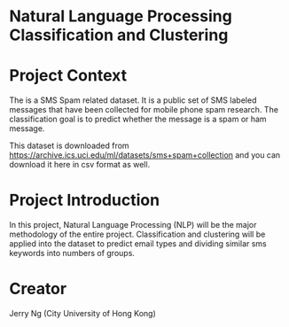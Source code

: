 # Natural Language Processing Classification and Clustering 

# Project Context
The is a SMS Spam related dataset. It is a public set of SMS labeled messages that have been collected for mobile phone spam research. The classification goal is to predict whether the message is a spam or ham message.

This dataset is downloaded from https://archive.ics.uci.edu/ml/datasets/sms+spam+collection and you can download it here in csv format as well.

# Project Introduction 
In this project, Natural Language Processing (NLP) will be the major methodology of the entire project. 
Classification and clustering will be applied into the dataset to predict email types and dividing similar sms keywords into numbers of groups. 

# Creator
Jerry Ng (City University of Hong Kong) 
